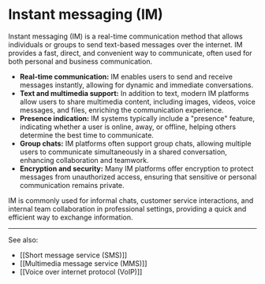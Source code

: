 
# Instant messaging (IM)

Instant messaging (IM) is a real-time communication method that allows individuals or groups to send text-based messages over the internet. IM provides a fast, direct, and convenient way to communicate, often used for both personal and business communication.

- **Real-time communication:** IM enables users to send and receive messages instantly, allowing for dynamic and immediate conversations.
- **Text and multimedia support:** In addition to text, modern IM platforms allow users to share multimedia content, including images, videos, voice messages, and files, enriching the communication experience.
- **Presence indication:** IM systems typically include a "presence" feature, indicating whether a user is online, away, or offline, helping others determine the best time to communicate.
- **Group chats:** IM platforms often support group chats, allowing multiple users to communicate simultaneously in a shared conversation, enhancing collaboration and teamwork.
- **Encryption and security:** Many IM platforms offer encryption to protect messages from unauthorized access, ensuring that sensitive or personal communication remains private.

IM is commonly used for informal chats, customer service interactions, and internal team collaboration in professional settings, providing a quick and efficient way to exchange information.

---

See also:

- [[Short message service (SMS)]]
- [[Multimedia message service (MMS)]]
- [[Voice over internet protocol (VoIP)]]
